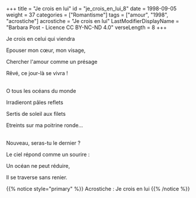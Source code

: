 +++
title = "Je crois en lui"
id = "je_crois_en_lui_8"
date = 1998-09-05
weight = 37
categories = ["Romantisme"]
tags = ["amour", "1998", "acrostiche"]
acrostiche = "Je crois en lui"
LastModifierDisplayName = "Barbara Post - Licence CC BY-NC-ND 4.0"
verseLength = 8
+++

Je crois en celui qui viendra

Epouser mon cœur, mon visage,

Chercher l'amour comme un présage

Rêvé, ce jour-là se vivra !

 \
O tous les océans du monde

Irradieront pâles reflets

Sertis de soleil aux filets

Etreints sur ma poitrine ronde...

 \
Nouveau, seras-tu le dernier ?

Le ciel répond comme un sourire :

Un océan ne peut réduire,

Il se traverse sans renier.

{{% notice style="primary" %}}
Acrostiche : Je crois en lui
{{% /notice %}}
